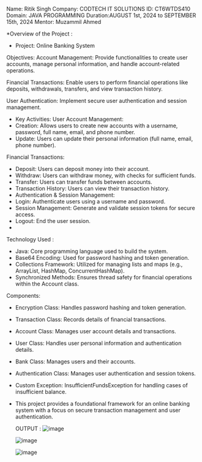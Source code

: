 Name: Ritik Singh
Company: CODTECH IT SOLUTIONS
ID: CT6WTDS410
Domain: JAVA PROGRAMMING
Duration:AUGUST 1st, 2024 to SEPTEMBER 15th, 2024
Mentor: Muzammil Ahmed

*Overview of the Project : 
- Project: Online Banking System

Objectives:
Account Management: Provide functionalities to create user accounts, manage personal information, and handle account-related operations.

Financial Transactions: Enable users to perform financial operations like deposits, withdrawals, transfers, and view transaction history.

User Authentication: Implement secure user authentication and session management.

- Key Activities:
User Account Management:
- Creation: Allows users to create new accounts with a username, password, full name, email, and phone number.
- Update: Users can update their personal information (full name, email, phone number).

Financial Transactions:
- Deposit: Users can deposit money into their account.
- Withdraw: Users can withdraw money, with checks for sufficient funds.
- Transfer: Users can transfer funds between accounts.
- Transaction History: Users can view their transaction history.
- 
  Authentication & Session Management:
- Login: Authenticate users using a username and password.
- Session Management: Generate and validate session tokens for secure access.
- Logout: End the user session.
- 
Technology Used :
- Java: Core programming language used to build the system.
- Base64 Encoding: Used for password hashing and token generation.
- Collections Framework: Utilized for managing lists and maps (e.g., ArrayList, HashMap, ConcurrentHashMap).
- Synchronized Methods: Ensures thread safety for financial operations within the Account class.

Components:
- Encryption Class: Handles password hashing and token generation.
- Transaction Class: Records details of financial transactions.
- Account Class: Manages user account details and transactions.
- User Class: Handles user personal information and authentication details.
- Bank Class: Manages users and their accounts.
- Authentication Class: Manages user authentication and session tokens.
- Custom Exception: InsufficientFundsException for handling cases of insufficient balance.
- This project provides a foundational framework for an online banking system with a focus on secure transaction management and user authentication.

  OUTPUT : ![image](https://github.com/user-attachments/assets/6f8897fc-2f9a-4fc3-b6b5-dc3a2f05d982)
  
  ![image](https://github.com/user-attachments/assets/b89a3317-01d5-4087-af0c-27037d49a897)

  ![image](https://github.com/user-attachments/assets/3cd2192a-1f78-4558-9823-d7037fb460ae)

  









